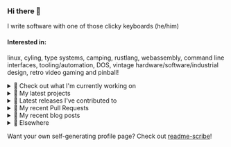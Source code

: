 ### Hi there 👋

I write software with one of those clicky keyboards (he/him)

#### Interested in:
linux, cyling, type systems, camping, rustlang, webassembly, command line interfaces, tooling/automation, DOS, vintage hardware/software/industrial design, retro video gaming and pinball!
<details><summary>👀 Check out what I'm currently working on</summary><br />

- [MetaMask/ppom-validator](https://github.com/MetaMask/ppom-validator) - Transaction validation using blockaid&#39;s PPOM (2 months ago)
- [MetaMask/action-npm-publish](https://github.com/MetaMask/action-npm-publish) - GitHub Action to publish to NPM (3 months ago)
- [rickycodes/www](https://github.com/rickycodes/www) - my website built using Rust (stdweb) → .wasm (also: dat://ricky.codes) (4 months ago)
- [MetaMask/KeyringController](https://github.com/MetaMask/KeyringController) - A module for managing groups of Ethereum accounts and using them. (7 months ago)
- [MetaMask/metamask-module-template](https://github.com/MetaMask/metamask-module-template) - A simple template repository for starting new modules in the latest MetaMask fashion. (7 months ago)
</details>

<details><summary>🌱 My latest projects</summary><br />

- [rickycodes/misterfpga_font_randomizer](https://github.com/rickycodes/misterfpga_font_randomizer) - randomise the font setting for MiSTer FPGA
- [rickycodes/win98config](https://github.com/rickycodes/win98config) - Example multi-boot setup for window98
- [rickycodes/kitties](https://github.com/rickycodes/kitties) - micro site to browse CryptoKitties
- [rickycodes/pve-no-subscription](https://github.com/rickycodes/pve-no-subscription) - Proxmox VE No-Subscription Removal
- [rickycodes/ftse-rs](https://github.com/rickycodes/ftse-rs) - scrape and filter hl.co.uk market summaries
</details>

<details><summary>🔭 Latest releases I've contributed to</summary><br />

- [MetaMask/core](https://github.com/MetaMask/core) ([v107.0.0](https://github.com/MetaMask/core/releases/tag/v107.0.0), 1 day ago) - This monorepo is a collection of packages used across multiple MetaMask clients
- [MetaMask/metamask-mobile](https://github.com/MetaMask/metamask-mobile) ([v7.12.5](https://github.com/MetaMask/metamask-mobile/releases/tag/v7.12.5), 1 week ago) - Mobile web browser providing access to websites that use the Ethereum blockchain
- [MetaMask/ppom-validator](https://github.com/MetaMask/ppom-validator) ([v0.16.0](https://github.com/MetaMask/ppom-validator/releases/tag/v0.16.0), 3 weeks ago) - Transaction validation using blockaid&#39;s PPOM
- [MetaMask/KeyringController](https://github.com/MetaMask/KeyringController) ([v15.1.0](https://github.com/MetaMask/KeyringController/releases/tag/v15.1.0), 1 month ago) - A module for managing groups of Ethereum accounts and using them.
- [MetaMask/action-npm-publish](https://github.com/MetaMask/action-npm-publish) ([v4.0.1](https://github.com/MetaMask/action-npm-publish/releases/tag/v4.0.1), 6 months ago) - GitHub Action to publish to NPM
</details>

<details><summary>🔨 My recent Pull Requests</summary><br />

- [Ping `metamask-npm-publishers` properly](https://github.com/MetaMask/ppom-validator/pull/75) on [MetaMask/ppom-validator](https://github.com/MetaMask/ppom-validator) (2 months ago)
- [Update README.md](https://github.com/MetaMask/action-npm-publish/pull/56) on [MetaMask/action-npm-publish](https://github.com/MetaMask/action-npm-publish) (3 months ago)
- [Update README.md](https://github.com/MetaMask/action-npm-publish/pull/55) on [MetaMask/action-npm-publish](https://github.com/MetaMask/action-npm-publish) (4 months ago)
- [Update README.md](https://github.com/MetaMask/action-npm-publish/pull/54) on [MetaMask/action-npm-publish](https://github.com/MetaMask/action-npm-publish) (4 months ago)
- [Update README.md](https://github.com/MetaMask/action-npm-publish/pull/48) on [MetaMask/action-npm-publish](https://github.com/MetaMask/action-npm-publish) (7 months ago)
</details>

<details><summary>📜 My recent blog posts</summary><br />

- [Publishing my Website to the peer-to-peer Web](//ricky.codes/blog/posts/publishing-to-the-peer-to-peer-web/) (5 years ago)
</details>

<details><summary>🔗 Elsewhere</summary><br />

- Web: https://ricky.codes
- Twitter: https://twitter.com/rickycodes
- Blog: https://ricky.codes/blog
</details>

Want your own self-generating profile page? Check out [readme-scribe](https://github.com/muesli/readme-scribe)!

